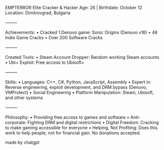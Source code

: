 EMPTERROR
Elite Cracker & Hacker
Age: 26 | Birthdate: October 12
Location: Dimitrovgrad, Bulgaria

⸻

Achievements:
	•	Cracked 1 Denuvo game: Sonic Origins (Denuvo v16)
	•	48 Indie Game Cracks
	•	Over 200 Software Cracks

⸻

Created Tools:
	•	Steam Account Dropper: Random working Steam accounts
	•	Ubi+ Exploit: Free access to Ubisoft+

⸻

Skills:
	•	Languages: C++, C#, Python, JavaScript, Assembly
	•	Expert in: Reverse engineering, exploit development, and DRM bypass (Denuvo, VMProtect)
	•	Social Engineering
	•	Platform Manipulation: Steam, Ubisoft, and other systems

⸻

Philosophy:
	•	Providing free access to games and software
	•	Anti-corporate: Fighting DRM and digital restrictions
	•	Digital Freedom: Cracking to make gaming accessible for everyone
	•	Helping, Not Profiting: Does this work to help people, not for financial gain. No donations accepted.

 made by chatgpt

